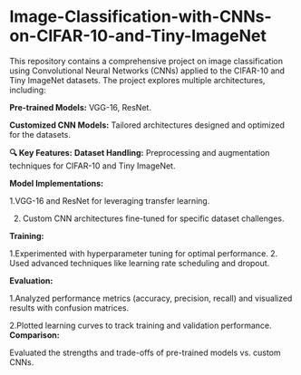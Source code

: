 # Image-Classification-with-CNNs-on-CIFAR-10-and-Tiny-ImageNet
This repository contains a comprehensive project on image classification using Convolutional Neural Networks (CNNs) applied to the CIFAR-10 and Tiny ImageNet datasets. The project explores multiple architectures, including:

**Pre-trained Models:** VGG-16, ResNet.

**Customized CNN Models:** Tailored architectures designed and optimized for the datasets.

**🔍 Key Features:**
**Dataset Handling:** Preprocessing and augmentation techniques for CIFAR-10 and Tiny ImageNet.

**Model Implementations:**

  1.VGG-16 and ResNet for leveraging transfer learning.
  
  2. Custom CNN architectures fine-tuned for specific dataset challenges.
  
**Training:**

  1.Experimented with hyperparameter tuning for optimal performance.
  2. Used advanced techniques like learning rate scheduling and dropout.
  
**Evaluation:**

  1.Analyzed performance metrics (accuracy, precision, recall) and visualized results with confusion matrices.
  
  2.Plotted learning curves to track training and validation performance.
**Comparison:**

Evaluated the strengths and trade-offs of pre-trained models vs. custom CNNs.

